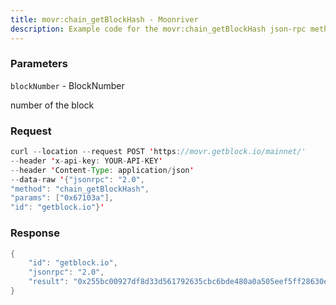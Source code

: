 ```yaml
---
title: movr:chain_getBlockHash - Moonriver
description: Example code for the movr:chain_getBlockHash json-rpc method. Сomplete guide on how to use movr:chain_getBlockHash json-rpc in GetBlock.io Web3 documentation.
---
```


### Parameters


`blockNumber` - BlockNumber

number of the block

### Request

``` java
curl --location --request POST 'https://movr.getblock.io/mainnet/' 
--header 'x-api-key: YOUR-API-KEY' 
--header 'Content-Type: application/json' 
--data-raw '{"jsonrpc": "2.0",
"method": "chain_getBlockHash",
"params": ["0x67103a"],
"id": "getblock.io"}'
```

###  Response

``` java
{
    "id": "getblock.io",
    "jsonrpc": "2.0",
    "result": "0x255bc00927df8d33d561792635cbc6bde480a0a505eef5ff28630ece3fc15b32"
}
```

